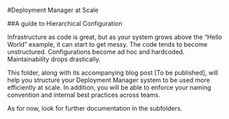 #Deployment Manager at Scale

##A guide to Hierarchical Configuration

Infrastructure as code is great, but as your system grows above the “Hello World” example, 
it can start to get messy. The code tends to become unstructured. Configurations become ad 
hoc and hardcoded. Maintainability drops drastically.

This folder, along with its accompanying blog post [To be published], will help you structure your 
Deployment Manager system to be used more efficiently at scale. In addition, you will be 
able to enforce your naming convention and internal best practices across teams.

As for now, look for further documentation in the subfolders.